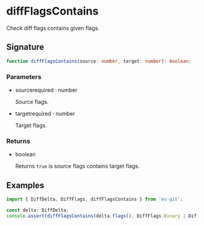 # diffFlagsContains

Check diff flags contains given flags.

## Signature

```ts
function diffFlagsContains(source: number, target: number): boolean;
```

### Parameters

<ul class="param-ul">
  <li class="param-li param-li-root">
    <span class="param-name">source</span><span class="param-required">required</span>&nbsp;·&nbsp;<span class="param-type">number</span>
    <br>
    <p class="param-description">Source flags.</p>
  </li>
  <li class="param-li param-li-root">
    <span class="param-name">target</span><span class="param-required">required</span>&nbsp;·&nbsp;<span class="param-type">number</span>
    <br>
    <p class="param-description">Target flags.</p>
  </li>
</ul>

### Returns

<ul class="param-ul">
  <li class="param-li param-li-root">
    <span class="param-type">boolean</span>
    <br>
    <p class="param-description">Returns  <code>true</code>  is source flags contains target flags.</p>
  </li>
</ul>

## Examples

```ts
import { DiffDelta, DiffFlags, diffFlagsContains } from 'es-git';

const delta: DiffDelta;
console.assert(diffFlagsContains(delta.flags(), DiffFlags.Binary | DiffFlags.ValidId));
```